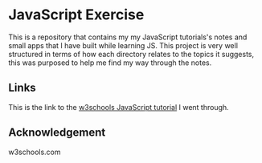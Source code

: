 # JavaScript Exercise

This is a repository that contains my my JavaScript tutorials's notes and small apps that I have built while learning JS. This project is very well structured in terms of how each directory relates to the topics it suggests, this was purposed to help me find my way through the notes.
## Links
This is the link to the [w3schools JavaScript tutorial](https://www.w3schools.com/js/default.asp) I went through.
## Acknowledgement
w3schools.com